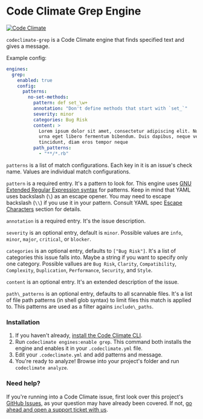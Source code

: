 # Code Climate Grep Engine

[![Code
Climate](https://codeclimate.com/github/codeclimate/codeclimate-grep/badges/gpa.svg)](https://codeclimate.com/github/codeclimate/codeclimate-grep)

`codeclimate-grep` is a Code Climate engine that finds specified text and gives
a message.

Example config:

```yaml
engines:
  grep:
    enabled: true
    config:
      patterns:
        no-set-methods:
          pattern: def set_\w+
          annotation: "Don't define methods that start with `set_`"
          severity: minor
          categories: Bug Risk
          content: >
            Lorem ipsum dolor sit amet, consectetur adipiscing elit. Nunc id
            urna eget libero fermentum bibendum. Duis dapibus, neque vel aliquet
            tincidunt, diam eros tempor neque
          path_patterns:
            - "**/*.rb"
```

`patterns` is a list of match configurations. Each key in it is an issue's check
name. Values are individual match configurations.

`pattern` is a required entry. It's a pattern to look for. This engine uses [GNU
Extended Regular Expression syntax][] for patterns. Keep in mind that YAML uses
backslash (`\`) as an escape opener. You may need to escape backslash (`\\`) if
you use it in your pattern. Consult YAML spec [Escape Characters][] section for
details.

`annotation` is a required entry. It's the issue description.

`severity` is an optional entry, default is `minor`. Possible values are `info`,
`minor`, `major`, `critical`, or `blocker`.

`categories` is an optional entry, defaults to `["Bug Risk"]`. It's a list of
categories this issue falls into. Maybe a string if you want to specify only one
category. Possible vallues are `Bug Risk`, `Clarity`, `Compatibility`,
`Complexity`, `Duplication`, `Performance`, `Security`, and `Style`.

`content` is an optional entry. It's an extended description of the issue.

`path\_patterns` is an optional entry, defaults to all scannable files. It's a
list of file path patterns (in shell glob syntax) to limit files this match is
applied to. This patterns are used as a filter agains `include\_paths`.

### Installation

1. If you haven't already, [install the Code Climate CLI][].
2. Run `codeclimate engines:enable grep`. This command both installs the engine
   and enables it in your `.codeclimate.yml` file.
3. Edit your `.codeclimate.yml` and add patterns and message.
3. You're ready to analyze! Browse into your project's folder and run
   `codeclimate analyze`.

### Need help?

If you're running into a Code Climate issue, first look over this project's
[GitHub Issues](https://github.com/codeclimate/codeclimate-grep/issues), as
your question may have already been covered. If not, [go ahead and open a
support ticket with us](https://codeclimate.com/help).

[GNU Extended Regular Expression syntax]: https://www.gnu.org/software/grep/manual/grep.html#Regular-Expressions
[Escape Characters]: http://www.yaml.org/spec/1.2/spec.html#id2776092
[install the Code Climate CLI]: https://github.com/codeclimate/codeclimate
